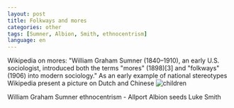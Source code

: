 ```yaml
---
layout: post
title: Folkways and mores
categories: other
tags: [Sumner, Albion, Smith, ethnocentrism]
language: en
---
```


 Wikipedia on mores: "William Graham Sumner (1840–1910), an early U.S. sociologist, introduced both the terms "mores" (1898)[3] and "folkways" (1906) into modern sociology."
As an early example of national stereotypes Wikipedia present a picture on Dutch and Chinese ![children]("img/drafts/National-stereotypes.jpg")

William Graham Sumner ethnocentrism - Allport
Albion seeds 
Luke Smith

